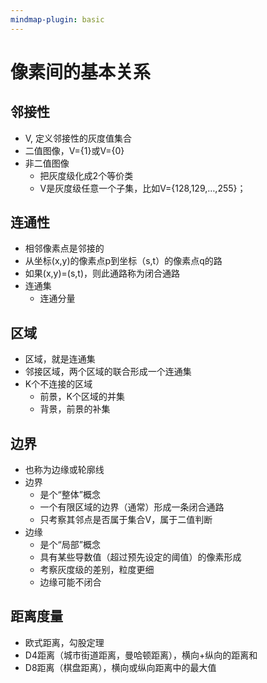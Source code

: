 ```yaml
---
mindmap-plugin: basic
---
```


# 像素间的基本关系

## 邻接性
- V, 定义邻接性的灰度值集合
- 二值图像，V={1}或V={0}
- 非二值图像
    - 把灰度级化成2个等价类
    - V是灰度级任意一个子集，比如V={128,129,…,255}；

## 连通性
- 相邻像素点是邻接的
- 从坐标(x,y)的像素点p到坐标（s,t）的像素点q的路
- 如果(x,y)=(s,t)，则此通路称为闭合通路
- 连通集
    - 连通分量

## 区域
- 区域，就是连通集
- 邻接区域，两个区域的联合形成一个连通集
- K个不连接的区域
    - 前景，K个区域的并集
    - 背景，前景的补集

## 边界
- 也称为边缘或轮廓线
- 边界
    - 是个“整体”概念
    - 一个有限区域的边界（通常）形成一条闭合通路
    - 只考察其邻点是否属于集合V，属于二值判断
- 边缘
    - 是个“局部”概念
    - 具有某些导数值（超过预先设定的阈值）的像素形成
    - 考察灰度级的差别，粒度更细
    - 边缘可能不闭合

## 距离度量
- 欧式距离，勾股定理
- D4距离（城市街道距离，曼哈顿距离），横向+纵向的距离和
- D8距离（棋盘距离），横向或纵向距离中的最大值

